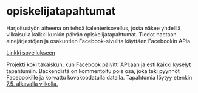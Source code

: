 # opiskelijatapahtumat
Harjoitustyön aiheena on tehdä kalenterisovellus, josta näkee yhdelllä vilkaisulla kaikki kunkin päivän opiskelijatapahtumat. Tiedot haetaan ainejärjestöjen ja osakuntien Facebook-sivuilta käyttäen Facebookin APIa.

[Linkki sovellukseen](http://opiskelijatapahtumat.herokuapp.com)

Projekti koki takaiskun, kun Facebook päivitti API:aan ja esti kaikki kyselyt tapahtumiin. Backendistä on kommentoitu pois osa, joka teki pyynnöt Facebookille ja korvattu kovakoodatulla datalla. Tapahtumia löytyy etenkin [7.5. alkavalla viikolla.](http://opiskelijatapahtumat.herokuapp.com/week/2018-05-07?comb=or)
